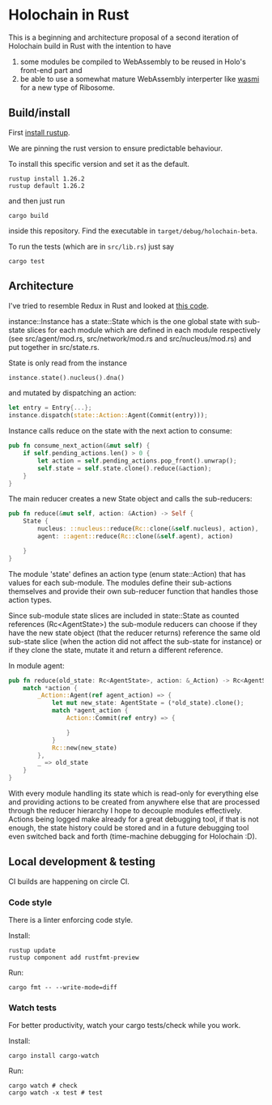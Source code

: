 # Holochain in Rust
This is a beginning and architecture proposal of a second iteration of
Holochain build in Rust with the intention to have
1. some modules be compiled to WebAssembly to be reused in Holo's front-end part and
2. be able to use a somewhat mature WebAssembly interperter like [wasmi](https://github.com/paritytech/wasmi) for a new type of Ribosome.

## Build/install
First [install rustup](https://www.rust-lang.org/en-US/install.html).

We are pinning the rust version to ensure predictable behaviour.

To install this specific version and set it as the default.

```
rustup install 1.26.2
rustup default 1.26.2
```

and then just run

```
cargo build
```

inside this repository.
Find the executable in ```target/debug/holochain-beta```.

To run the tests (which are in ```src/lib.rs```) just say

```
cargo test
```

## Architecture
I've tried to resemble Redux in Rust and looked at [this code](https://github.com/rust-redux/rust-redux).

instance::Instance has a state::State which is the one global state with
sub-state slices for each module which are defined in each module respectively
(see src/agent/mod.rs, src/network/mod.rs and src/nucleus/mod.rs) and put
together in src/state.rs.

State is only read from the instance

```rs
instance.state().nucleus().dna()
```

and mutated by dispatching an action:

```rs
let entry = Entry{...};
instance.dispatch(state::Action::Agent(Commit(entry)));
```

Instance calls reduce on the state with the next action to consume:

```rs
pub fn consume_next_action(&mut self) {
    if self.pending_actions.len() > 0 {
        let action = self.pending_actions.pop_front().unwrap();
        self.state = self.state.clone().reduce(&action);
    }
}
```

The main reducer creates a new State object and calls the sub-reducers:

```rs
pub fn reduce(&mut self, action: &Action) -> Self {
    State {
        nucleus: ::nucleus::reduce(Rc::clone(&self.nucleus), action),
        agent: ::agent::reduce(Rc::clone(&self.agent), action)

    }
}
```

The module 'state' defines an action type (enum state::Action) that has values for
each sub-module. The modules define their sub-actions themselves and provide
their own sub-reducer function that handles those action types.

Since sub-module state slices are included in state::State as counted references (Rc\<AgentState>) the sub-module reducers can choose if they have the new state object (that the reducer returns) reference the same old sub-state slice (when the action did not affect the sub-state for instance) or if they clone the state, mutate it and return a different reference.

In module agent:

```rs
pub fn reduce(old_state: Rc<AgentState>, action: &_Action) -> Rc<AgentState> {
    match *action {
        _Action::Agent(ref agent_action) => {
            let mut new_state: AgentState = (*old_state).clone();
            match *agent_action {
                Action::Commit(ref entry) => {

                }
            }
            Rc::new(new_state)
        },
        _ => old_state
    }
}
```

With every module handling its state which is read-only for everything else and providing actions to be created from anywhere else that are processed through the reducer hierarchy I hope to decouple modules effectively. Actions being logged make already for a great debugging tool, if that is not enough, the state history could be stored and in a future debugging tool even switched back and forth (time-machine debugging for Holochain :D).

## Local development & testing

CI builds are happening on circle CI.

### Code style

There is a linter enforcing code style.

Install:

```
rustup update
rustup component add rustfmt-preview
```

Run:

```
cargo fmt -- --write-mode=diff
```

### Watch tests

For better productivity, watch your cargo tests/check while you work.

Install:

`cargo install cargo-watch`

Run:

```
cargo watch # check
cargo watch -x test # test
```
